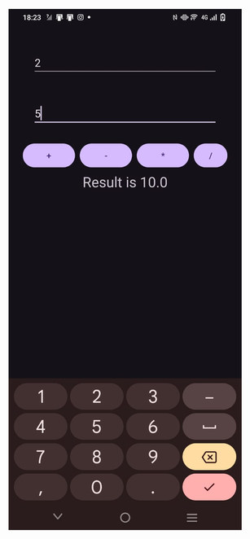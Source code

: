 ![screen shot](https://github.com/Felix-Red/Calculator/blob/master/WhatsApp%20Image%202024-09-05%20at%2018.23.51_ea902efa.jpg)
